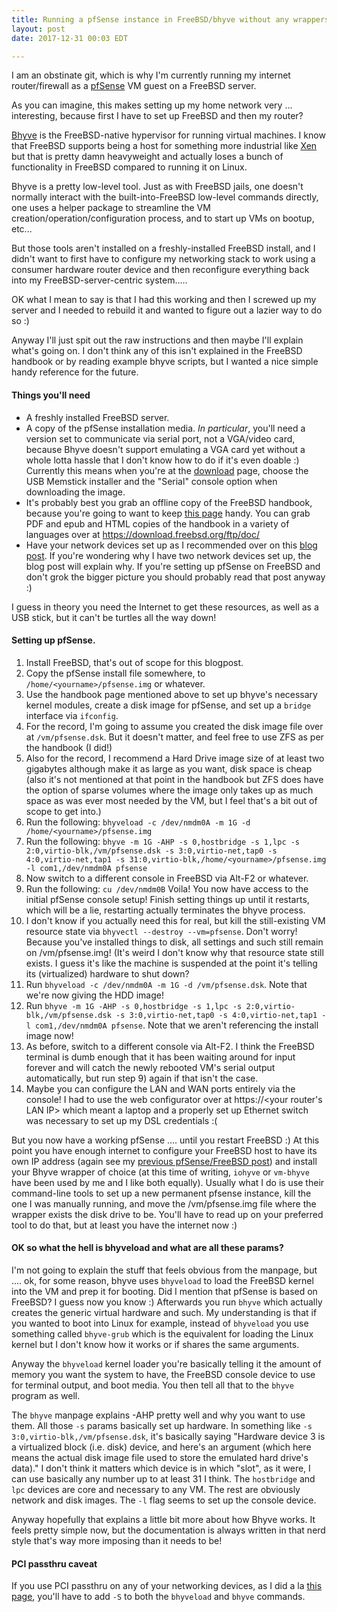 ```yaml
---
title: Running a pfSense instance in FreeBSD/bhyve without any wrappers like iocage or vm
layout: post
date: 2017-12-31 00:03 EDT

---
```


I am an obstinate git, which is why I'm currently running my internet router/firewall as a [pfSense](https://pfsense.org) VM guest on a FreeBSD server.

As you can imagine, this makes setting up my home network very ... interesting, because first I have to set up FreeBSD and then my router?

[Bhyve](https://bhyve.org) is the FreeBSD-native hypervisor for running virtual machines. I know that FreeBSD supports being a host for something more industrial like [Xen](https://www.xenproject.org) but that is pretty damn heavyweight and actually loses a bunch of functionality in FreeBSD compared to running it on Linux.

Bhyve is a pretty low-level tool. Just as with FreeBSD jails, one doesn't normally interact with the built-into-FreeBSD low-level commands directly, one uses a helper package to streamline the VM creation/operation/configuration process, and to start up VMs on bootup, etc...

But those tools aren't installed on a freshly-installed FreeBSD install, and I didn't want to first have to configure my networking stack to work using a consumer hardware router device and then reconfigure everything back into my FreeBSD-server-centric system.....

OK what I mean to say is that I had this working and then I screwed up my server and I needed to rebuild it and wanted to figure out a lazier way to do so :)

Anyway I'll just spit out the raw instructions and then maybe I'll explain what's going on. I don't think any of this isn't explained in the FreeBSD handbook or by reading example bhyve scripts, but I wanted a nice simple handy reference for the future.

#### Things you'll need

* A freshly installed FreeBSD server.
* A copy of the pfSense installation media. _In particular_, you'll need a version set to communicate via serial port, not a VGA/video card, because Bhyve doesn't support emulating a VGA card yet without a whole lotta hassle that I don't know how to do if it's even doable :) Currently this means when you're at the [download](https://www.pfsense.org/download/) page, choose the USB Memstick installer and the "Serial" console option when downloading the image.
* It's probably best you grab an offline copy of the FreeBSD handbook, because you're going to want to keep [this page](https://www.freebsd.org/doc/handbook/virtualization-host-bhyve.html) handy. You can grab PDF and epub and HTML copies of the handbook in a variety of languages over at https://download.freebsd.org/ftp/doc/
* Have your network devices set up as I recommended over on this [blog post](http://robotdisco.github.io/2017/07/03/how_to_set_up_a_virtual_pfsense_router_on_a_homelab_virtualization_server_running_freebsd_and_bhyve.html). If you're wondering why I have two network devices set up, the blog post will explain why. If you're setting up pfSense on FreeBSD and don't grok the bigger picture you should probably read that post anyway :)

I guess in theory you need the Internet to get these resources, as well as a USB stick, but it can't be turtles all the way down!

#### Setting up pfSense.

1. Install FreeBSD, that's out of scope for this blogpost.
2. Copy the pfSense install file somewhere, to `/home/<yourname>/pfsense.img` or whatever.
3. Use the handbook page mentioned above to set up bhyve's necessary kernel modules, create a disk image for pfSense, and set up a `bridge` interface via `ifconfig`.
4. For the record, I'm going to assume you created the disk image file over at `/vm/pfsense.dsk`. But it doesn't matter, and feel free to use ZFS as per the handbook (I did!)
5. Also for the record, I recommend a Hard Drive image size of at least two gigabytes although make it as large as you want, disk space is cheap (also it's not mentioned at that point in the handbook but ZFS does have the option of sparse volumes where the image only takes up as much space as was ever most needed by the VM, but I feel that's a bit out of scope to get into.)
6. Run the following: `bhyveload -c /dev/nmdm0A -m 1G -d /home/<yourname>/pfsense.img`
7. Run the following: `bhyve -m 1G -AHP -s 0,hostbridge -s 1,lpc -s 2:0,virtio-blk,/vm/pfsense.dsk -s 3:0,virtio-net,tap0 -s 4:0,virtio-net,tap1 -s 31:0,virtio-blk,/home/<yourname>/pfsense.img -l com1,/dev/nmdm0A pfsense`
8. Now switch to a different console in FreeBSD via Alt-F2 or whatever.
9. Run the following: `cu /dev/nmdm0B` Voila! You now have access to the initial pfSense console setup! Finish setting things up until it restarts, which will be a lie, restarting actually terminates the bhyve process.
10. I don't know if you actually need this for real, but kill the still-existing VM resource state via `bhyvectl --destroy --vm=pfsense`. Don't worry! Because you've installed things to disk, all settings and such still remain on /vm/pfsense.img! (It's weird I don't know why that resource state still exists. I guess it's like the machine is suspended at the point it's telling its (virtualized) hardware to shut down?
11. Run `bhyveload -c /dev/nmdm0A -m 1G -d /vm/pfsense.dsk`. Note that we're now giving the HDD image!
12. Run `bhyve -m 1G -AHP -s 0,hostbridge -s 1,lpc -s 2:0,virtio-blk,/vm/pfsense.dsk -s 3:0,virtio-net,tap0 -s 4:0,virtio-net,tap1 -l com1,/dev/nmdm0A pfsense`. Note that we aren't referencing the install image now!
13. As before, switch to a different console via Alt-F2. I think the FreeBSD terminal is dumb enough that it has been waiting around for input forever and will catch the newly rebooted VM's serial output automatically, but run step 9) again if that isn't the case.
14. Maybe you can configure the LAN and WAN ports entirely via the console! I had to use the web configurator over at https://<your router's LAN IP> which meant a laptop and a properly set up Ethernet switch was necessary to set up my DSL credentials :(

But you now have a working pfSense .... until you restart FreeBSD :) At this point you have enough internet to configure your FreeBSD host to have its own IP address (again see my [previous pfSense/FreeBSD post]()) and install your Bhyve wrapper of choice (at this time of writing, `iohyve` or `vm-bhyve` have been used by me and I like both equally). Usually what I do is use their command-line tools to set up a new permanent pfsense instance, kill the one I was manually running, and move the /vm/pfsense.img file where the wrapper exists the disk drive to be. You'll have to read up on your preferred tool to do that, but at least you have the internet now :)

#### OK so what the hell is bhyveload and what are all these params?

I'm not going to explain the stuff that feels obvious from the manpage, but .... ok, for some reason, bhyve uses `bhyveload` to load the FreeBSD kernel into the VM and prep it for booting. Did I mention that pfSense is based on FreeBSD? I guess now you know :)
Afterwards you run `bhyve` which actually creates the generic virtual hardware and such. My understanding is that if you wanted to boot into Linux for example, instead of `bhyveload` you use something called `bhyve-grub` which is the equivalent for loading the Linux kernel but I don't know how it works or if shares the same arguments.

Anyway the `bhyveload` kernel loader you're basically telling it the amount of memory you want the system to have, the FreeBSD console device to use for terminal output, and boot media. You then tell all that to the `bhyve` program as well.

The `bhyve` manpage explains -AHP pretty well and why you want to use them. All those `-s` params basically set up hardware. In something like `-s 3:0,virtio-blk,/vm/pfsense.dsk`, it's basically saying "Hardware device 3 is a virtualized block (i.e. disk) device, and here's an argument (which here means the actual disk image file used to store the emulated hard drive's data)." I don't think it matters which device is in which "slot", as it were, I can use basically any number up to at least 31 I think.
The `hostbridge` and `lpc` devices are core and necessary to any VM. The rest are obviously network and disk images.
The `-l` flag seems to set up the console device.

Anyway hopefully that explains a little bit more about how Bhyve works. It feels pretty simple now, but the documentation is always written in that nerd style that's way more imposing than it needs to be!

#### PCI passthru caveat

If you use PCI passthru on any of your networking devices, as I did a la [this page](http://robotdisco.github.io/2017/07/03/pci_passthru_in_bhyve.html), you'll have to add `-S` to both the `bhyveload` and `bhyve` commands.
